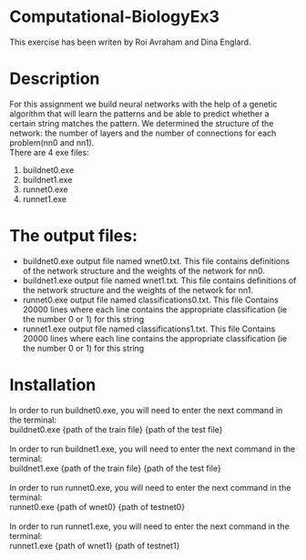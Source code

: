 # Computational-BiologyEx3

This exercise has been writen by Roi Avraham and Dina Englard.
# Description
For this assignment we build neural networks with the help of a genetic algorithm that will 
learn the patterns and be able to predict whether a certain string matches the pattern. 
We determined the structure of the network: the number of layers and the number of 
connections for each problem(nn0 and nn1).
<br>There are 4 exe files:
1) buildnet0.exe
2) buildnet1.exe
3) runnet0.exe
4) runnet1.exe

# The output files:
- buildnet0.exe output file named wnet0.txt. This file contains definitions of the network structure 
and the weights of the network for nn0.
- buildnet1.exe output file named wnet1.txt. This file contains definitions of the network structure 
and the weights of the network for nn1.
- runnet0.exe output file named classifications0.txt. This file Contains 20000 lines where each line contains
the appropriate classification (ie the number 0 or 1) for this string
- runnet1.exe output file named classifications1.txt. This file Contains 20000 lines where each line contains
the appropriate classification (ie the number 0 or 1) for this string

# Installation
In order to run buildnet0.exe, you will need to enter the next command in the terminal:
<br> buildnet0.exe {path of the train file} {path of the test file}
<br>
<br> In order to run buildnet1.exe, you will need to enter the next command in the terminal:
<br> buildnet1.exe {path of the train file} {path of the test file}
<br>
<br> In order to run runnet0.exe, you will need to enter the next command in the terminal:
<br> runnet0.exe {path of wnet0} {path of testnet0}
<br>
<br> In order to run runnet1.exe, you will need to enter the next command in the terminal:
<br> runnet1.exe {path of wnet1} {path of testnet1}
